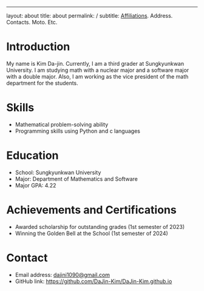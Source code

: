 ---
layout: about
title: about
permalink: /
subtitle: <a href='#'>Affiliations</a>. Address. Contacts. Moto. Etc.

# Introduction
My name is Kim Da-jin. Currently, I am a third grader at Sungkyunkwan University. I am studying math with a nuclear major and a software major with a double major. Also, I am working as the vice president of the math department for the students.

# Skills
- Mathematical problem-solving ability
- Programming skills using Python and c languages

# Education
- School: Sungkyunkwan University
- Major: Department of Mathematics and Software
- Major GPA: 4.22

# Achievements and Certifications
- Awarded scholarship for outstanding grades (1st semester of 2023)
- Winning the Golden Bell at the School (1st semester of 2024)

# Contact
- Email address: dajini1090@gmail.com
- GitHub link: https://github.com/DaJin-Kim/DaJin-Kim.github.io
